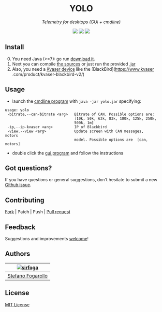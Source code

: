 <div align="center">
	<h1>YOLO</h1>
	<em>Telemetry for desktops (GUI + cmdline)</em></br>

<a href="https://github.com/raceup/yolo/pulls"><img src="https://badges.frapsoft.com/os/v1/open-source.svg?v=103"></a> <a href="https://github.com/raceup/yolo/issues"><img src="https://img.shields.io/badge/contributions-welcome-brightgreen.svg?style=flat"></a> <a href="https://opensource.org/licenses/MIT"><img src="https://img.shields.io/badge/License-MIT-blue.svg"></a>
</div>

## Install

0. You need Java (>=7): go run [download it](https://www.java.com/en/download/).
0. Next you can compile [the sources](app) or just run the provided [.jar](build/)
0. Also, you need a [Kvaser device](https://www.kvaser.com) like the [BlackBird](https://www.kvaser
.com/product/kvaser-blackbird-v2/)


## Usage
- launch the [cmdline program](build/cmd/yolo.jar) with `java -jar yolo.jar`
specifying:
```shell
usage: yolo
 -bitrate,--can-bitrate <arg>   Bitrate of CAN. Possible options are:
                                [10k, 50k, 62k, 83k, 100k, 125k, 250k,
                                500k, 1m]
 -ip,--ip-kvaser <arg>          IP of Blackbird
 -view,--view <arg>             Update screen with CAN messages, motors
                                model. Possible options are  [can, motors]
```
- double click the [gui program](build/gui/yolo.jar) and follow the
instructions


## Got questions?

If you have questions or general suggestions, don't hesitate to submit
a new [Github issue](https://github.com/raceup/yolo/issues/new).


## Contributing
[Fork](https://github.com/raceup/yolo/fork) | Patch | Push | [Pull request](https://github.com/raceup/yolo/pulls)


## Feedback
Suggestions and improvements [welcome](https://github.com/raceup/yolo/issues)!


## Authors

| [![sirfoga](https://avatars0.githubusercontent.com/u/14162628?s=128&v=4)](https://github.com/sirfoga "Follow @sirfoga on Github") |
|---|
| [Stefano Fogarollo](https://sirfoga.github.io) |


## License
[MIT License](https://opensource.org/licenses/MIT)
